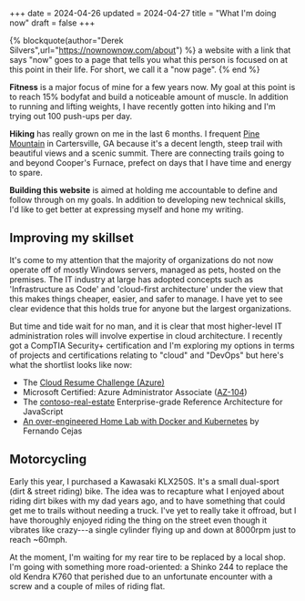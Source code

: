 +++
date = 2024-04-26
updated = 2024-04-27
title = "What I'm doing now"
draft = false
+++

{% blockquote(author="Derek Silvers",url="https://nownownow.com/about") %}
a website with a link that says "now" goes to a page that tells you what this person is focused on at this point in their life. For short, we call it a "now page".
{% end %}

**Fitness** is a major focus of mine for a few years now. My goal at this point is to reach 15% bodyfat and build a noticeable amount of muscle. In addition to running and lifting weights, I have recently gotten into hiking and I'm trying out 100 push-ups per day.

**Hiking** has really grown on me in the last 6 months. I frequent [Pine Mountain](https://www.cityofcartersville.org/pinemountain/page/pine-mountain-trail-map) in Cartersville, GA because it's a decent length, steep trail with beautiful views and a scenic summit. There are connecting trails going to and beyond Cooper's Furnace, prefect on days that I have time and energy to spare.

**Building this website** is aimed at holding me accountable to define and follow through on my goals. In addition to developing new technical skills, I'd like to get better at expressing myself and hone my writing.

## Improving my skillset
It's come to my attention that the majority of organizations do not now operate off of mostly
Windows servers, managed as pets, hosted on the premises. The IT industry at large has adopted
concepts such as 'Infrastructure as Code' and 'cloud-first architecture' under the view that this
makes things cheaper, easier, and safer to manage. I have yet to see clear evidence that this
holds true for anyone but the largest organizations.

But time and tide wait for no man, and it is clear that most higher-level IT administration roles
will involve expertise in cloud architecture. I recently got a CompTIA Security+ certification and
I'm exploring my options in terms of projects and certifications relating to "cloud" and "DevOps"
but here's what the shortlist looks like now:

 * The [Cloud Resume Challenge (Azure)](https://cloudresumechallenge.dev/docs/the-challenge/azure/)
 * Microsoft Certified: Azure Administrator Associate ([AZ-104](https://learn.microsoft.com/en-us/credentials/certifications/azure-administrator/?practice-assessment-type=certification))
 * The [contoso-real-estate](https://github.com/Azure-Samples/contoso-real-estate) Enterprise-grade Reference Architecture for JavaScript
 * [An over-engineered Home Lab with Docker and Kubernetes](https://fernandocejas.com/blog/engineering/2023-01-06-over-engineered-home-lab-docker-kubernetes/) by Fernando Cejas

## Motorcycling

Early this year, I purchased a Kawasaki KLX250S. It's a small dual-sport (dirt & street riding) bike. The
idea was to recapture what I enjoyed about riding dirt bikes with my dad years ago, and to have
something that could get me to trails without needing a truck. I've yet to really take it offroad,
but I have thoroughly enjoyed riding the thing on the street even though it vibrates like crazy---a
single cylinder flying up and down at 8000rpm just to reach ~60mph.

At the moment, I'm waiting for my rear tire to be replaced by a local shop. I'm going with
something more road-oriented: a Shinko 244 to replace the old Kendra K760 that perished due to an
unfortunate encounter with a screw and a couple of miles of riding flat.